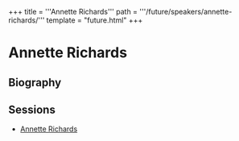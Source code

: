 +++
title = '''Annette Richards'''
path = '''/future/speakers/annette-richards/'''
template = "future.html"
+++

<h1>Annette Richards</h1>
<h2>Biography</h2>
<p></p>
<h2>Sessions</h2>
<ul><li><a href="/future/sessions/annette-richards/">Annette Richards</a></li>

